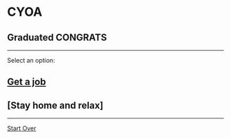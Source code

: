 # CYOA
## Graduated CONGRATS
---
Select an option:
## [Get a job](success/succe)
## [Stay home and relax]
---
[Start Over](../home.md)